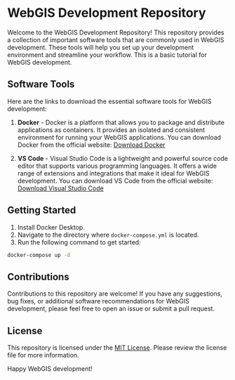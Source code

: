 

# WebGIS Development Repository

Welcome to the WebGIS Development Repository! This repository provides a collection of important software tools that are commonly used in WebGIS development. These tools will help you set up your development environment and streamline your workflow. This is a basic tutorial for WebGIS development.

## Software Tools

Here are the links to download the essential software tools for WebGIS development:

1. **Docker** - Docker is a platform that allows you to package and distribute applications as containers. It provides an isolated and consistent environment for running your WebGIS applications. You can download Docker from the official website: [Download Docker](https://www.docker.com/products/docker-desktop)

2. **VS Code** - Visual Studio Code is a lightweight and powerful source code editor that supports various programming languages. It offers a wide range of extensions and integrations that make it ideal for WebGIS development. You can download VS Code from the official website: [Download Visual Studio Code](https://code.visualstudio.com/Download)

## Getting Started

1. Install Docker Desktop.
2. Navigate to the directory where `docker-compose.yml` is located.
3. Run the following command to get started:

```sh
docker-compose up -d
```

## Contributions

Contributions to this repository are welcome! If you have any suggestions, bug fixes, or additional software recommendations for WebGIS development, please feel free to open an issue or submit a pull request.

## License

This repository is licensed under the [MIT License](LICENSE). Please review the license file for more information.

Happy WebGIS development!
